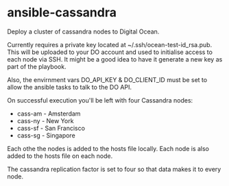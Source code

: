 ansible-cassandra
=================

Deploy a cluster of cassandra nodes to Digital Ocean.

Currently requires a private key located at ~/.ssh/ocean-test-id_rsa.pub. This will be uploaded to your DO account and used to initialise access to each node via SSH. It might be a good idea to have it generate a new key as part of the playbook.

Also, the envirnment vars DO_API_KEY & DO_CLIENT_ID must be set to allow the ansible tasks to talk to the DO API.

On successful execution you'll be left with four Cassandra nodes:

* cass-am - Amsterdam
* cass-ny - New York
* cass-sf - San Francisco
* cass-sg - Singapore

Each othe the nodes is added to the hosts file locally. Each node is also added to the hosts file on each node.

The cassandra replication factor is set to four so that data makes it to every node.

